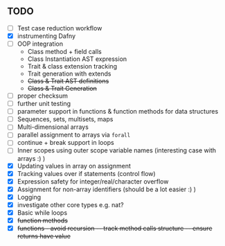 ## TODO
    
- [ ] Test case reduction workflow
- [x] instrumenting Dafny
- [ ] OOP integration
    - Class method + field calls
    - Class Instantiation AST expression
    - Trait & class extension tracking
    - Trait generation with extends
    - ~~Class & Trait AST definitions~~
    - ~~Class & Trait Generation~~
- [ ] proper checksum
- [ ] further unit testing
- [ ] parameter support in functions & function methods for data structures
- [ ] Sequences, sets, multisets, maps
- [ ] Multi-dimensional arrays
- [ ] parallel assignment to arrays via ```forall```
- [ ] continue + break support in loops
- [ ] Inner scopes using outer scope variable names (interesting case with arrays :) )
- [x] Updating values in array on assignment
- [x] Tracking values over if statements (control flow)
- [x] Expression safety for integer/real/character overflow
- [x] Assignment for non-array identifiers (should be a lot easier :) )
- [x] Logging
- [x] investigate other core types e.g. nat?
- [x] Basic while loops
- [x] ~~function methods~~
- [x] ~~functions - avoid recursion -- track method calls structure -- ensure returns have value~~

